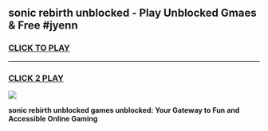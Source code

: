 
## sonic rebirth unblocked - Play Unblocked Gmaes & Free #jyenn
<h3>
<a href="https://news.freeplayer.one?title=sonic_rebirth_unblocked&ref=24F">CLICK TO PLAY</a></h3>
<hr>

<h3>
<a href="https://news.freeplayer.one?title=sonic_rebirth_unblocked&ref=24F">CLICK 2 PLAY</a>
  
</h3>

<a href="https://news.freeplayer.one?title=sonic_rebirth_unblocked&ref=24F/"><img src="https://clearcache.store/games.png"></a>


**sonic rebirth unblocked games unblocked: Your Gateway to Fun and Accessible Online Gaming**

